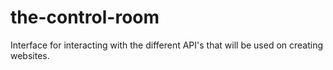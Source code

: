 # the-control-room
Interface for interacting with the different API's that will be used on creating websites. 
